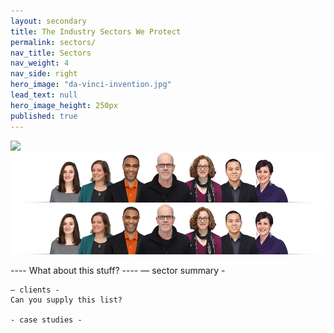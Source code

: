 ```yaml
---
layout: secondary
title: The Industry Sectors We Protect
permalink: sectors/
nav_title: Sectors
nav_weight: 4
nav_side: right
hero_image: "da-vinci-invention.jpg"
lead_text: null
hero_image_height: 250px
published: true
---
```


![](/img/5607618644_6923b1d046_b.jpeg)
![associates.png](/img/associates.png)
![associates.png](/img/associates.png)

---- What about this stuff? ----
    — sector summary -

    — clients -
    Can you supply this list?

    - case studies -